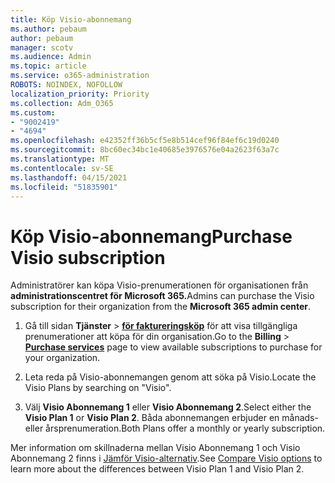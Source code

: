 ```yaml
---
title: Köp Visio-abonnemang
ms.author: pebaum
author: pebaum
manager: scotv
ms.audience: Admin
ms.topic: article
ms.service: o365-administration
ROBOTS: NOINDEX, NOFOLLOW
localization_priority: Priority
ms.collection: Adm_O365
ms.custom:
- "9002419"
- "4694"
ms.openlocfilehash: e42352ff36b5cf5e8b514cef96f84ef6c19d0240
ms.sourcegitcommit: 8bc60ec34bc1e40685e3976576e04a2623f63a7c
ms.translationtype: MT
ms.contentlocale: sv-SE
ms.lasthandoff: 04/15/2021
ms.locfileid: "51835901"
---
```

# <a name="purchase-visio-subscription"></a><span data-ttu-id="e591d-102">Köp Visio-abonnemang</span><span class="sxs-lookup"><span data-stu-id="e591d-102">Purchase Visio subscription</span></span>

<span data-ttu-id="e591d-103">Administratörer kan köpa Visio-prenumerationen för organisationen från **administrationscentret för Microsoft 365.**</span><span class="sxs-lookup"><span data-stu-id="e591d-103">Admins can purchase the Visio subscription for their organization from the **Microsoft 365 admin center**.</span></span>

1. <span data-ttu-id="e591d-104">Gå till sidan **Tjänster**  >  **[för faktureringsköp](https://go.microsoft.com/fwlink/p/?linkid=868433)** för att visa tillgängliga prenumerationer att köpa för din organisation.</span><span class="sxs-lookup"><span data-stu-id="e591d-104">Go to the **Billing** > **[Purchase services](https://go.microsoft.com/fwlink/p/?linkid=868433)** page to view available subscriptions to purchase for your organization.</span></span>

2. <span data-ttu-id="e591d-105">Leta reda på Visio-abonnemangen genom att söka på Visio.</span><span class="sxs-lookup"><span data-stu-id="e591d-105">Locate the Visio Plans by searching on "Visio".</span></span>

3. <span data-ttu-id="e591d-106">Välj **Visio Abonnemang 1** eller **Visio Abonnemang 2**.</span><span class="sxs-lookup"><span data-stu-id="e591d-106">Select either the **Visio Plan 1** or **Visio Plan 2**.</span></span> <span data-ttu-id="e591d-107">Båda abonnemangen erbjuder en månads- eller årsprenumeration.</span><span class="sxs-lookup"><span data-stu-id="e591d-107">Both Plans offer a monthly or yearly subscription.</span></span>

<span data-ttu-id="e591d-108">Mer information om skillnaderna mellan Visio Abonnemang 1 och Visio Abonnemang 2 finns i [Jämför Visio-alternativ](https://products.office.com/Visio/microsoft-visio-plans-and-pricing-compare-visio-options).</span><span class="sxs-lookup"><span data-stu-id="e591d-108">See [Compare Visio options](https://products.office.com/Visio/microsoft-visio-plans-and-pricing-compare-visio-options) to learn more about the differences between Visio Plan 1 and Visio Plan 2.</span></span>
